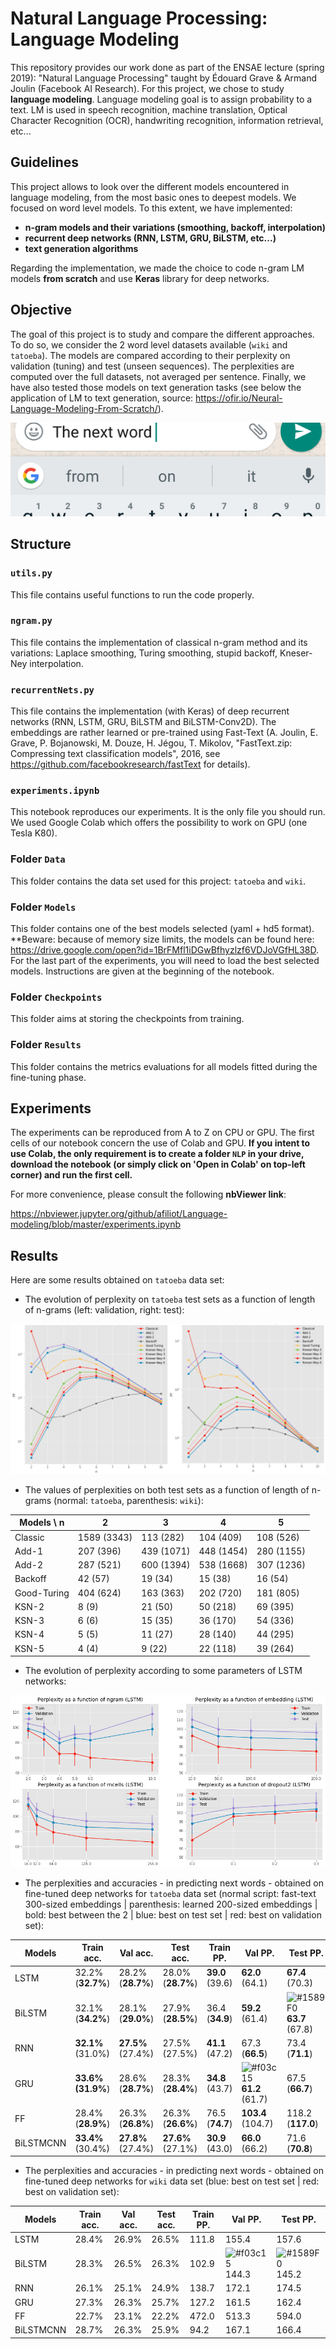 # Natural Language Processing: Language Modeling

This repository provides our work done as part of the ENSAE lecture (spring 2019): "Natural Language Processing" taught by Édouard Grave & Armand Joulin (Facebook AI Research). For this project, we chose to study **language modeling**. Language modeling goal is to assign probability to a text. LM is used in speech recognition, machine translation, Optical Character Recognition (OCR), handwriting recognition, information retrieval, etc... 


## Guidelines

This project allows to look over the different models encountered in language modeling, from the most basic ones to deepest models. We focused on word level models. To this extent, we have implemented:
- **n-gram models and their variations (smoothing, backoff, interpolation)**
- **recurrent deep networks (RNN, LSTM, GRU, BiLSTM, etc...)**
- **text generation algorithms**

Regarding the implementation, we made the choice to code n-gram LM models **from scratch** and use **Keras** library for deep networks. 


## Objective

The goal of this project is to study and compare the different approaches. To do so, we consider the 2 word level datasets available (`wiki` and `tatoeba`). The models are compared according to their perplexity on validation (tuning) and test (unseen sequences). The perplexities are computed over the full datasets, not averaged per sentence. Finally, we have also tested those models on text generation tasks (see below the application of LM to text generation, source: https://ofir.io/Neural-Language-Modeling-From-Scratch/).

![Application of language modeling to text generation](/Pictures/keyboard.png)


## Structure
### `utils.py`

This file contains useful functions to run the code properly. 

### `ngram.py`

This file contains the implementation of classical n-gram method and its variations: Laplace smoothing, Turing smoothing, stupid backoff, Kneser-Ney interpolation.

### `recurrentNets.py`

This file contains the implementation (with Keras) of deep recurrent networks (RNN, LSTM, GRU, BiLSTM and BiLSTM-Conv2D). The embeddings are rather learned or pre-trained using Fast-Text (A. Joulin, E. Grave, P. Bojanowski, M. Douze, H. Jégou, T. Mikolov, "FastText.zip: Compressing text classification models", 2016, see https://github.com/facebookresearch/fastText for details). 

### `experiments.ipynb`

This notebook reproduces our experiments. It is the only file you should run. We used Google Colab which offers the possibility to work on GPU (one Tesla K80).

### Folder `Data`

This folder contains the data set used for this project: `tatoeba` and `wiki`.

### Folder `Models`

This folder contains one of the best models selected (yaml + hd5 format). **Beware: because of memory size limits, the models can be found here: https://drive.google.com/open?id=1BrFMfl1iDGwBfhyzlzf6VDJoVGfHL38D. For the last part of the experiments, you will need to load the best selected models. Instructions are given at the beginning of the notebook.

### Folder `Checkpoints`

This folder aims at storing the checkpoints from training.

### Folder `Results`

This folder contains the metrics evaluations for all models fitted during the fine-tuning phase.


## Experiments

The experiments can be reproduced from A to Z on CPU or GPU. The first cells of our notebook concern the use of Colab and GPU. **If you intent to use Colab, the only requirement is to create a folder `NLP` in your drive, download the notebook (or simply click on 'Open in Colab' on top-left corner) and run the first cell.** 

For more convenience, please consult the following **nbViewer link**: 

https://nbviewer.jupyter.org/github/afiliot/Language-modeling/blob/master/experiments.ipynb


## Results

Here are some results obtained on `tatoeba` data set: 

- The evolution of perplexity on `tatoeba` test sets as a function of length of n-grams (left: validation, right: test):

![-](Pictures/comp_ngrams_tatoeba.png)

- The values of perplexities on both test sets as a function of length of n-grams (normal: `tatoeba`, parenthesis: `wiki`):

| Models \ n  | 2           | 3          | 4          | 5          |
|-------------|-------------|------------|------------|------------|
| Classic     | 1589 (3343) | 113 (282)  | 104 (409)  | 108 (526)  |
| Add-1       | 207 (396)   | 439 (1071) | 448 (1454) | 280 (1155) |
| Add-2       | 287 (521)   | 600 (1394) | 538 (1668) | 307 (1236) |
| Backoff     | 42 (57)     | 19 (34)    | 15 (38)    | 16 (54)    |
| Good-Turing | 404 (624)   | 163 (363)  | 202 (720)  | 181 (805)  |
| KSN-2       | 8 (9)       | 21 (50)    | 50 (218)   | 69 (395)   |
| KSN-3       | 6 (6)       | 15 (35)    | 36 (170)   | 54 (336)   |
| KSN-4       | 5 (5)       | 11 (27)    | 28 (140)   | 44 (295)   |
| KSN-5       | 4 (4)       | 9 (22)     | 22 (118)   | 39 (264)   |


- The evolution of perplexity according to some parameters of LSTM networks:

![-](Pictures/lstm_nlp.png)

- The perplexities and accuracies - in predicting next words - obtained on fine-tuned deep networks for `tatoeba` data set (normal script: fast-text 300-sized embeddings | parenthesis: learned 200-sized embeddings | bold: best between the 2 | blue: best on test set | red: best on validation set):



| Models       | Train acc. | Val acc. | Test acc. | Train PP. | Val PP. | Test PP. |
|--------|------------|----------|-----------|-----------|---------|----------|
| LSTM   | 32.2% (**32.7%**)     |   28.2% (**28.7%**) |   28.0% (**28.7%**)  |  **39.0** (39.6)    |  **62.0** (64.1)  |  **67.4** (70.3)   |
| BiLSTM | 32.1%  (**34.2%**)    |  28.1% (**29.0%**)  |   27.9% (**28.5%**)  |  36.4 (**34.9**)    |  **59.2** (61.4)  |  ![#1589F0](https://placehold.it/15/1589F0/000000?text=+) **63.7**  (67.8)   |
| RNN    | **32.1%** (31.0%)    |  **27.5%** (27.4%)  |   27.5% (27.5%)  |  **41.1** (47.2)    |  67.3 (**66.5**)  |  73.4 (**71.1**)   |
| GRU    |  **33.6% (31.9%**)    |  28.6% (**28.7%**)  |   28.3% (**28.4%**)  |  **34.8** (43.7)    | ![#f03c15](https://placehold.it/15/f03c15/000000?text=+) **61.2**  (61.7)  |  67.5 (**66.7**)   |
| FF     |  28.4% (**28.9%**)    | 26.3%  (**26.8%**)  |   26.3% (**26.6%**)  |  76.5 (**74.7**)    |  **103.4** (104.7)  |  118.2 (**117.0**)   |
| BiLSTMCNN |  **33.4%** (30.4%)    |  **27.8%** (27.4%)  |   **27.6%** (27.1%)  |  **30.9** (43.0)    |  **66.0** (66.2)  |  71.6 (**70.8**)   |


- The perplexities and accuracies - in predicting next words - obtained on fine-tuned deep networks for `wiki` data set (blue: best on test set | red: best on validation set):

| Models       | Train acc. | Val acc. | Test acc. | Train PP. | Val PP. | Test PP. |
|--------|------------|----------|-----------|-----------|---------|----------|
| LSTM   | 28.4%     |   26.9% |   26.5%  |  111.8    |  155.4  |  157.6   |
| BiLSTM |  28.3%    |  26.5%  |   26.3%  |  102.9    | ![#f03c15](https://placehold.it/15/f03c15/000000?text=+) 144.3  |  ![#1589F0](https://placehold.it/15/1589F0/000000?text=+) 145.2    |
| RNN    |  26.1%    |  25.1%  |   24.9%  |  138.7    |  172.1  |  174.5   |
| GRU    |  27.3%    |  26.3%  |   25.7%  |  127.2    |  161.5  |  162.4   |
| FF     |  22.7%    |  23.1%  |   22.2%  |  472.0    |  513.3  |  594.0   |
| BiLSTMCNN |  28.7%    |  26.3%  |   25.9%  |  94.2    |  167.1  |  166.4   |
